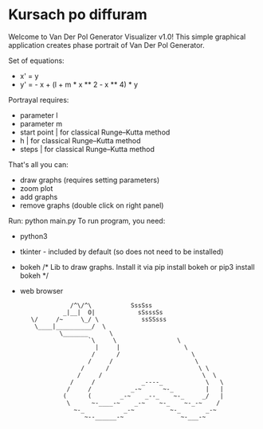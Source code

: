 # Kursach po diffuram

Welcome to Van Der Pol Generator Visualizer v1.0!
This simple graphical application creates phase portrait of Van Der Pol Generator.

Set of equations:
* x' = y
* y' = - x + (l + m * x ** 2 - x ** 4) * y

Portrayal requires:
* parameter l
* parameter m
* start point   |  for classical Runge–Kutta method
* h             |  for classical Runge–Kutta method
* steps         |  for classical Runge–Kutta method

That's all you can:
- draw graphs (requires setting parameters)
- zoom plot
- add graphs
- remove graphs (double click on right panel)

Run: python main.py
To run program, you need:
- python3
- tkinter - included by default (so does not need to be installed)
- bokeh     /* Lib to draw graphs. Install it via pip install bokeh or pip3 install bokeh */
- web browser



                    /^\/^\           SssSss
                  _|__|  O|            sSsssSs
         \/     /~     \_/ \            ssSSsss
          \____|__________/  \
                 \_______      \
                         `\     \                 \
                           |     |                  \
                          /      /                    \
                         /     /                       \
                       /      /                         \ \
                      /     /                            \  \
                    /     /             _----_            \   \
                   /     /           _-~      ~-_         |   |
                  (      (        _-~    _--_    ~-_     _/   |
                   \      ~-____-~    _-~    ~-_    ~-_-~    /
                     ~-_           _-~          ~-_       _-~
                        ~--______-~                ~-___-~
